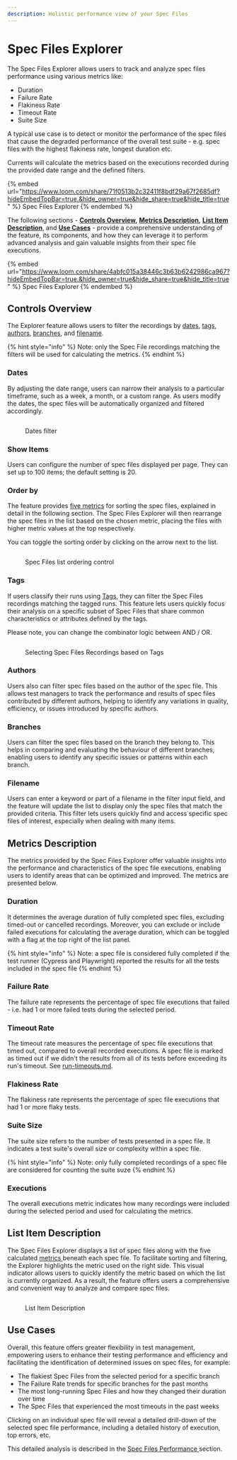 ```yaml
---
description: Holistic performance view of your Spec Files
---
```


# Spec Files Explorer

The Spec Files Explorer allows users to track and analyze spec files performance using various metrics like:

* Duration
* Failure Rate
* Flakiness Rate
* Timeout Rate
* Suite Size

A typical use case is to detect or monitor the performance of the spec files that cause the degraded performance of the overall test suite - e.g. spec files with the highest flakiness rate, longest duration etc.

Currents will calculate the metrics based on the executions recorded during the provided date range and the defined filters.&#x20;

{% embed url="https://www.loom.com/share/71f0513b2c32411f8bdf29a67f2685df?hideEmbedTopBar=true.&hide_owner=true&hide_share=true&hide_title=true" %}
Spec Files Explorer
{% endembed %}

The following sections - [**Controls Overview**](./#controls-overview)**,** [**Metrics Description**](./#metrics-description)**,** [**List Item Description**](./#list-item-description), and [**Use Cases**](./#use-cases) - provide a comprehensive understanding of the feature, its components, and how they can leverage it to perform advanced analysis and gain valuable insights from their spec file executions.

{% embed url="https://www.loom.com/share/4abfc015a38446c3b63b6242986ca967?hideEmbedTopBar=true.&hide_owner=true&hide_share=true&hide_title=true" %}
Spec Files Explorer
{% endembed %}

## Controls Overview

The Explorer feature allows users to filter the recordings by [dates](./#dates), [tags](./#tags), [authors](./#authors), [branches](./#branches), and [filename](./#filename).&#x20;

{% hint style="info" %}
Note: only the Spec File recordings matching the filters will be used for calculating the metrics.
{% endhint %}

### **Dates**

By adjusting the date range, users can narrow their analysis to a particular timeframe, such as a week, a month, or a custom range. As users modify the dates, the spec files will be automatically organized and filtered accordingly.

<figure><img src="../../../.gitbook/assets/currents-2023-07-02-00.01.16@2x.png" alt=""><figcaption><p>Dates filter</p></figcaption></figure>

### Show Items

Users can configure the number of spec files displayed per page. They can set up to 100 items; the default setting is 20.

### Order by

The feature provides [five metrics](./#metrics-description) for sorting the spec files, explained in detail in the following section. The Spec Files Explorer will then rearrange the spec files in the list based on the chosen metric, placing the files with higher metric values at the top respectively.

You can toggle the sorting order by clicking on the arrow next to the list.

<figure><img src="../../../.gitbook/assets/currents-2023-07-02-00.02.14@2x.png" alt=""><figcaption><p>Spec Files list ordering control</p></figcaption></figure>

### Tags

If users classify their runs using [Tags](https://currents.dev/readme/runs/run-details#run-tags), they can filter the Spec Files recordings matching the tagged runs. This feature lets users quickly focus their analysis on a specific subset of Spec Files that share common characteristics or attributes defined by the tags.

Please note, you can change the combinator logic between AND / OR.

<figure><img src="../../../.gitbook/assets/currents-2023-07-02-00.04.53@2x.png" alt=""><figcaption><p>Selecting Spec Files Recordings based on Tags</p></figcaption></figure>

### Authors

Users also can filter spec files based on the author of the spec file. This allows test managers to track the performance and results of spec files contributed by different authors, helping to identify any variations in quality, efficiency, or issues introduced by specific authors.

### Branches

Users can filter the spec files based on the branch they belong to. This helps in comparing and evaluating the behaviour of different branches, enabling users to identify any specific issues or patterns within each branch.

### Filename

Users can enter a keyword or part of a filename in the filter input field, and the feature will update the list to display only the spec files that match the provided criteria. This filter lets users quickly find and access specific spec files of interest, especially when dealing with many items.

## Metrics Description

The metrics provided by the Spec Files Explorer offer valuable insights into the performance and characteristics of the spec file executions, enabling users to identify areas that can be optimized and improved. The metrics are presented below.

### **Duration**

It determines the average duration of fully completed spec files, excluding timed-out or cancelled recordings. Moreover, you can exclude or include failed executions for calculating the average duration, which can be toggled with a flag at the top right of the list panel.

{% hint style="info" %}
Note: a spec file is considered fully completed if the test runner (Cypress and Playwright) reported the results for all the tests included in the spec file
{% endhint %}

### **Failure Rate**

The failure rate represents the percentage of spec file executions that failed - i.e. had 1 or more failed tests during the selected period.&#x20;

### **Timeout Rate**

The timeout rate measures the percentage of spec file executions that timed out, compared to overall recorded executions. A spec file is marked as timed out if we didn't the results from all of its tests before exceeding its run's timeout. See [run-timeouts.md](../../runs/run-timeouts.md "mention").

### **Flakiness Rate**

The flakiness rate represents the percentage of spec file executions that had 1 or more flaky tests.

### **Suite Size**

The suite size refers to the number of tests presented in a spec file. It indicates a test suite's overall size or complexity within a spec file.

{% hint style="info" %}
Note: only fully completed recordings of a spec file are considered for counting the suite suze
{% endhint %}

### Executions

The overall executions metric indicates how many recordings were included during the selected period and used for calculating the metrics.

## List Item Description

The Spec Files Explorer displays a list of spec files along with the five calculated [metrics ](./#metrics-description)beneath each spec file. To facilitate sorting and filtering, the Explorer highlights the metric used on the right side. This visual indicator allows users to quickly identify the metric based on which the list is currently organized. As a result, the feature offers users a comprehensive and convenient way to analyze and compare spec files.

<figure><img src="../../../.gitbook/assets/Screenshot 2023-06-30 at 13.01.34.png" alt=""><figcaption><p>List Item Description</p></figcaption></figure>

## Use Cases

Overall, this feature offers greater flexibility in test management, empowering users to enhance their testing performance and efficiency and facilitating the identification of determined issues on spec files, for example:

* The flakiest Spec Files from the selected period for a specific branch
* The Failure Rate trends for specific branches for the past months
* The most long-running Spec Files and how they changed their duration over time
* The Spec Files that experienced the most timeouts in the past weeks

Clicking on an individual spec file will reveal a detailed drill-down of the selected spec file performance, including a detailed history of execution, top errors, etc.&#x20;

This detailed analysis is described in the [Spec Files Performance ](spec-files-performance.md)section.
